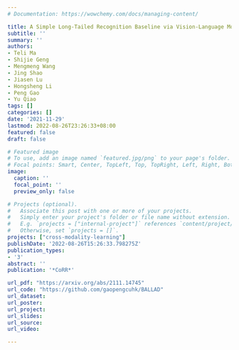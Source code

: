 ```yaml
---
# Documentation: https://wowchemy.com/docs/managing-content/

title: A Simple Long-Tailed Recognition Baseline via Vision-Language Model
subtitle: ''
summary: ''
authors:
- Teli Ma
- Shijie Geng
- Mengmeng Wang
- Jing Shao
- Jiasen Lu
- Hongsheng Li
- Peng Gao
- Yu Qiao
tags: []
categories: []
date: '2021-11-29'
lastmod: 2022-08-26T23:26:33+08:00
featured: false
draft: false

# Featured image
# To use, add an image named `featured.jpg/png` to your page's folder.
# Focal points: Smart, Center, TopLeft, Top, TopRight, Left, Right, BottomLeft, Bottom, BottomRight.
image:
  caption: ''
  focal_point: ''
  preview_only: false

# Projects (optional).
#   Associate this post with one or more of your projects.
#   Simply enter your project's folder or file name without extension.
#   E.g. `projects = ["internal-project"]` references `content/project/deep-learning/index.md`.
#   Otherwise, set `projects = []`.
projects: ["cross-modality-learning"]
publishDate: '2022-08-26T15:26:33.798275Z'
publication_types:
- '3'
abstract: ''
publication: '*CoRR*'

url_pdf: "https://arxiv.org/abs/2111.14745"
url_code: "https://github.com/gaopengcuhk/BALLAD"
url_dataset:
url_poster:
url_project:
url_slides:
url_source:
url_video:

---
```

